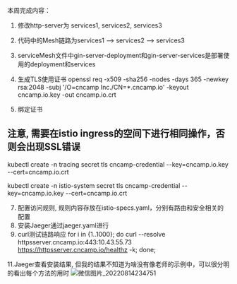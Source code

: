 本周完成内容：

1. 修改http-server为 services1, services2, services3
2. 代码中的Mesh链路为services1 --> services2 --> services3
3. serviceMesh文件中gin-server-deployment和gin-server-services是部署使用的deployment和services
4. 生成TLS使用证书
openssl req -x509 -sha256 -nodes -days 365 -newkey rsa:2048 -subj '/O=cncamp Inc./CN=*.cncamp.io' -keyout cncamp.io.key -out cncamp.io.crt

5. 绑定证书
## 注意, 需要在istio ingress的空间下进行相同操作，否则会出现SSL错误
kubectl create -n tracing secret tls cncamp-credential --key=cncamp.io.key --cert=cncamp.io.crt

kubectl create -n istio-system secret tls cncamp-credential --key=cncamp.io.key --cert=cncamp.io.crt


7. 配置访问规则, 规则内容存放在istio-specs.yaml，分别有路由和安全相关的配置
8. 安装Jaeger通过jaeger.yaml进行
10. curl测试链路响应
for i in {1..1000}; do curl --resolve httpsserver.cncamp.io:443:10.43.55.73 https://httpsserver.cncamp.io/healthz -k; done;

11.Jaeger查看安装结果, 但我的结果不知道为啥没有像老师的示例中，可以很分明的看出每个方法的用时
![微信图片_20220814234751](https://user-images.githubusercontent.com/16226183/184544765-7a9c99a1-e8c3-4634-84ef-f99cc11ef09b.png)
